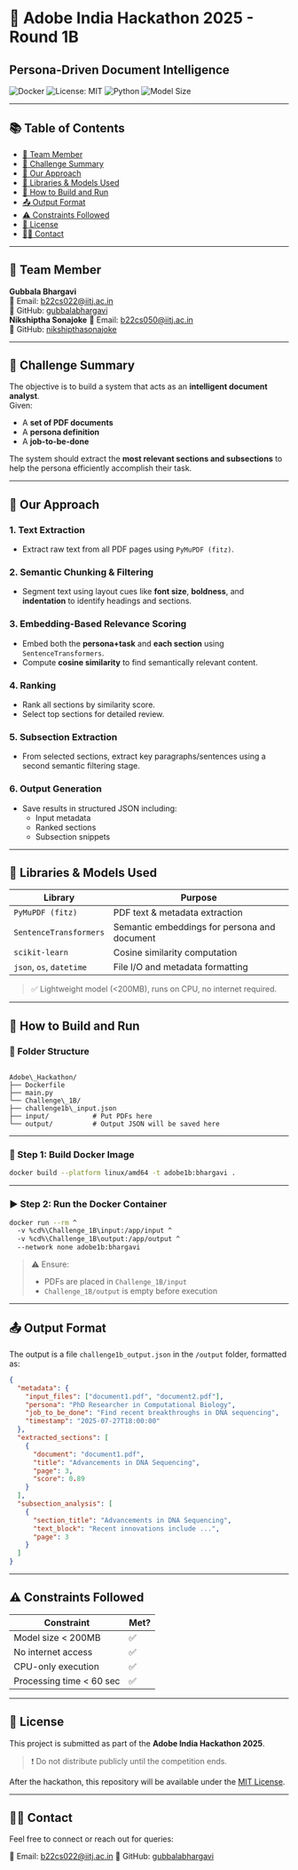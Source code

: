 # 🧠 Adobe India Hackathon 2025 - Round 1B  
## Persona-Driven Document Intelligence

![Docker](https://img.shields.io/badge/containerized-Docker-blue)
![License: MIT](https://img.shields.io/badge/license-MIT-green)
![Python](https://img.shields.io/badge/python-3.8+-blue.svg)
![Model Size](https://img.shields.io/badge/model-%3C200MB-lightgrey)

---

## 📚 Table of Contents
- [👤 Team Member](#-team-member)
- [📌 Challenge Summary](#-challenge-summary)
- [🧠 Our Approach](#-our-approach)
- [🧰 Libraries & Models Used](#-libraries--models-used)
- [🐳 How to Build and Run](#-how-to-build-and-run)
- [📤 Output Format](#-output-format)
- [⚠️ Constraints Followed](#️-constraints-followed)
- [🔐 License](#-license)
- [🙋‍♀️ Contact](#-contact)

---

## 👤 Team Member  
**Gubbala Bhargavi**  
📧 Email: [b22cs022@iitj.ac.in](mailto:b22cs022@iitj.ac.in)  
🔗 GitHub: [gubbalabhargavi](https://github.com/gubbalabhargavi)  
**Nikshiptha Sonajoke**
📧 Email: [b22cs050@iitj.ac.in](mailto:b22cs050@iitj.ac.in)  
🔗 GitHub: [nikshipthasonajoke](https://github.com/nikshipthasonajoke)  

---

## 📌 Challenge Summary

The objective is to build a system that acts as an **intelligent document analyst**.  
Given:
- A **set of PDF documents**
- A **persona definition**
- A **job-to-be-done**

The system should extract the **most relevant sections and subsections** to help the persona efficiently accomplish their task.

---

## 🧠 Our Approach

### 1. **Text Extraction**
- Extract raw text from all PDF pages using `PyMuPDF (fitz)`.

### 2. **Semantic Chunking & Filtering**
- Segment text using layout cues like **font size**, **boldness**, and **indentation** to identify headings and sections.

### 3. **Embedding-Based Relevance Scoring**
- Embed both the **persona+task** and **each section** using `SentenceTransformers`.
- Compute **cosine similarity** to find semantically relevant content.

### 4. **Ranking**
- Rank all sections by similarity score.
- Select top sections for detailed review.

### 5. **Subsection Extraction**
- From selected sections, extract key paragraphs/sentences using a second semantic filtering stage.

### 6. **Output Generation**
- Save results in structured JSON including:
  - Input metadata
  - Ranked sections
  - Subsection snippets

---

## 🧰 Libraries & Models Used

| Library                | Purpose                                           |
|------------------------|---------------------------------------------------|
| `PyMuPDF (fitz)`       | PDF text & metadata extraction                    |
| `SentenceTransformers` | Semantic embeddings for persona and document      |
| `scikit-learn`         | Cosine similarity computation                     |
| `json`, `os`, `datetime` | File I/O and metadata formatting               |

> ✅ Lightweight model (<200MB), runs on CPU, no internet required.

---

## 🐳 How to Build and Run

### 📁 Folder Structure
```

Adobe\_Hackathon/
├── Dockerfile
├── main.py
└── Challenge\_1B/
├── challenge1b\_input.json
├── input/           # Put PDFs here
└── output/          # Output JSON will be saved here

````

---

### 🔨 Step 1: Build Docker Image
```bash
docker build --platform linux/amd64 -t adobe1b:bhargavi .
````

---

### ▶️ Step 2: Run the Docker Container

```bash
docker run --rm ^
  -v %cd%\Challenge_1B\input:/app/input ^
  -v %cd%\Challenge_1B\output:/app/output ^
  --network none adobe1b:bhargavi
```

> ⚠️ Ensure:
>
> * PDFs are placed in `Challenge_1B/input`
> * `Challenge_1B/output` is empty before execution

---

## 📤 Output Format

The output is a file `challenge1b_output.json` in the `/output` folder, formatted as:

```json
{
  "metadata": {
    "input_files": ["document1.pdf", "document2.pdf"],
    "persona": "PhD Researcher in Computational Biology",
    "job_to_be_done": "Find recent breakthroughs in DNA sequencing",
    "timestamp": "2025-07-27T18:00:00"
  },
  "extracted_sections": [
    {
      "document": "document1.pdf",
      "title": "Advancements in DNA Sequencing",
      "page": 3,
      "score": 0.89
    }
  ],
  "subsection_analysis": [
    {
      "section_title": "Advancements in DNA Sequencing",
      "text_block": "Recent innovations include ...",
      "page": 3
    }
  ]
}
```

---

## ⚠️ Constraints Followed

| Constraint               | Met? |
| ------------------------ | ---- |
| Model size < 200MB       | ✅    |
| No internet access       | ✅    |
| CPU-only execution       | ✅    |
| Processing time < 60 sec | ✅    |

---

## 🔐 License

This project is submitted as part of the **Adobe India Hackathon 2025**.

> ❗ Do not distribute publicly until the competition ends.

After the hackathon, this repository will be available under the [MIT License](https://opensource.org/licenses/MIT).

---

## 🙋‍♀️ Contact

Feel free to connect or reach out for queries:

📧 Email: [b22cs022@iitj.ac.in](mailto:b22cs022@iitj.ac.in)
🔗 GitHub: [gubbalabhargavi](https://github.com/gubbalabhargavi)

```

